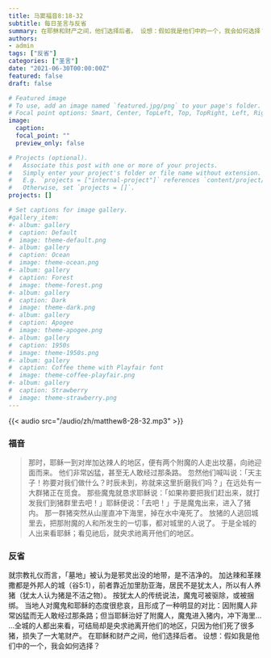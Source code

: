 ```yaml
---
title: 马窦福音8:18-32
subtitle: 每日圣言与反省
summary: 在耶稣和财产之间，他们选择后者。 设想：假如我是他们中的一个，我会如何选择？
authors:
- admin
tags: ["反省"]
categories: ["圣言"]
date: "2021-06-30T00:00:00Z"
featured: false
draft: false

# Featured image
# To use, add an image named `featured.jpg/png` to your page's folder.
# Focal point options: Smart, Center, TopLeft, Top, TopRight, Left, Right, BottomLeft, Bottom, BottomRight
image:
  caption:
  focal_point: ""
  preview_only: false

# Projects (optional).
#   Associate this post with one or more of your projects.
#   Simply enter your project's folder or file name without extension.
#   E.g. `projects = ["internal-project"]` references `content/project/deep-learning/index.md`.
#   Otherwise, set `projects = []`.
projects: []

# Set captions for image gallery.
#gallery_item:
#- album: gallery
#  caption: Default
#  image: theme-default.png
#- album: gallery
#  caption: Ocean
#  image: theme-ocean.png
#- album: gallery
#  caption: Forest
#  image: theme-forest.png
#- album: gallery
#  caption: Dark
#  image: theme-dark.png
#- album: gallery
#  caption: Apogee
#  image: theme-apogee.png
#- album: gallery
#  caption: 1950s
#  image: theme-1950s.png
#- album: gallery
#  caption: Coffee theme with Playfair font
#  image: theme-coffee-playfair.png
#- album: gallery
#  caption: Strawberry
#  image: theme-strawberry.png
---
```


{{< audio src="/audio/zh/matthew8-28-32.mp3" >}}

### 福音
> 那时，耶稣一到对岸加达辣人的地区，便有两个附魔的人走出坟墓，向祂迎面而来。 他们非常凶猛，甚至无人敢经过那条路。 忽然他们喊叫说：「天主子！祢要对我们做什么？时辰未到，祢就来这里折磨我们吗？」在远处有一大群猪正在觅食。 那些魔鬼就恳求耶稣说：「如果祢要把我们赶出来，就打发我们到猪群里去吧！」耶稣便说：「去吧！」于是魔鬼出来，进入了猪内。 那一群猪突然从山崖直冲下海里，掉在水中淹死了。 放猪的人逃回城里去，把那附魔的人和所发生的一切事，都对城里的人说了。 于是全城的人出来看耶稣；看见祂后，就央求祂离开他们的地区。

### 反省
就宗教礼仪而言，「墓地」被认为是邪灵出没的地带，是不洁净的。 加达辣和革辣撒都是外邦人的城（谷5:1），前者靠近加里肋亚海，居民不是犹太人，所以有人养猪（犹太人认为猪是不洁之物）。 按犹太人的传统说法，魔鬼可被驱除，或被捆绑。 当地人对魔鬼和耶稣的态度很悲哀，且形成了一种明显的对比：因附魔人非常凶猛而无人敢经过那条路；但当耶稣治好了附魔人，魔鬼进入猪内，冲下海里…  …全城的人都出来看，可结局却是央求祂离开他们的地区，只因为他们死了很多猪，损失了一大笔财产。 在耶稣和财产之间，他们选择后者。 设想：假如我是他们中的一个，我会如何选择？
